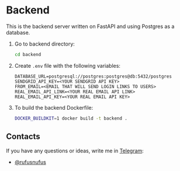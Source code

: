 # Backend

This is the backend server written on FastAPI and using Postgres as a database.

1. Go to backend directory: 
    ```bash
    cd backend
    ```

2. Create `.env` file with the following variables:
    ```env
    DATABASE_URL=postgresql://postgres:postgres@db:5432/postgres
    SENDGRID_API_KEY=<YOUR SENDGRID API KEY>
    FROM_EMAIL=<EMAIL THAT WILL SEND LOGIN LINKS TO USERS>
    REAL_EMAIL_API_LINK=<YOUR REAL EMAIL API LINK>
    REAL_EMAIL_API_KEY=<YOUR REAL EMAIL API KEY>
    ```

3. To build the backend Dockerfile: 
    ```bash
    DOCKER_BUILDKIT=1 docker build -t backend .
    ```

## Contacts

If you have any questions or ideas, write me in [Telegram](https://telegram.org):
- [@rufusnufus](https://t.me/rufusnufus/)
